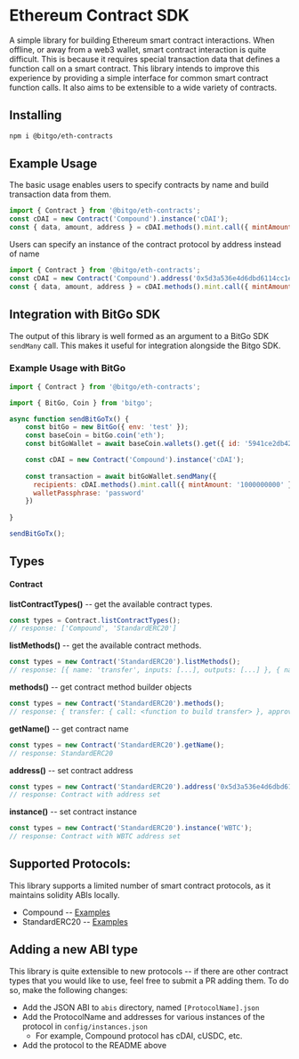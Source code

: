 # Ethereum Contract SDK

A simple library for building Ethereum smart contract interactions. When offline, or away from a web3 wallet, smart 
contract interaction is quite difficult. This is because it requires special transaction data that defines 
a function call on a smart contract. This library intends to improve this experience by providing a simple interface
for common smart contract function calls. It also aims to be extensible to a wide variety of contracts.

## Installing

```bash
npm i @bitgo/eth-contracts
```

## Example Usage


The basic usage enables users to specify contracts by name and build transaction data from them.
```js
import { Contract } from '@bitgo/eth-contracts';
const cDAI = new Contract('Compound').instance('cDAI');
const { data, amount, address } = cDAI.methods().mint.call({ mintAmount: '1000000000' });
```

Users can specify an instance of the contract protocol by address instead of name
```js
import { Contract } from '@bitgo/eth-contracts';
const cDAI = new Contract('Compound').address('0x5d3a536e4d6dbd6114cc1ead35777bab948e3643');
const { data, amount, address } = cDAI.methods().mint.call({ mintAmount: '1000000000' });
```


## Integration with BitGo SDK

The output of this library is well formed as an argument to a BitGo SDK `sendMany` call. This makes it useful for 
integration alongside the Bitgo SDK.

### Example Usage with BitGo

```js
import { Contract } from '@bitgo/eth-contracts';

import { BitGo, Coin } from 'bitgo';

async function sendBitGoTx() {
    const bitGo = new BitGo({ env: 'test' });
    const baseCoin = bitGo.coin('eth');
    const bitGoWallet = await baseCoin.wallets().get({ id: '5941ce2db42fcbc70717e5a898fd1595' });

    const cDAI = new Contract('Compound').instance('cDAI');
    
    const transaction = await bitGoWallet.sendMany({
      recipients: cDAI.methods().mint.call({ mintAmount: '1000000000' }),
      walletPassphrase: 'password'
    })
      
}

sendBitGoTx();
```

## Types

#### Contract
**listContractTypes()** -- get the available contract types.
```js
const types = Contract.listContractTypes();
// response: ['Compound', 'StandardERC20']
```

**listMethods()** -- get the available contract methods.
```js
const types = new Contract('StandardERC20').listMethods();
// response: [{ name: 'transfer', inputs: [...], outputs: [...] }, { name: 'approve', ... }]
```

**methods()** -- get contract method builder objects
```js
const types = new Contract('StandardERC20').methods();
// response: { transfer: { call: <function to build transfer> }, approve: { call: <function to build approve> } }
```

**getName()** -- get contract name
```js
const types = new Contract('StandardERC20').getName();
// response: StandardERC20
```

**address()** -- set contract address
```js
const types = new Contract('StandardERC20').address('0x5d3a536e4d6dbd6114cc1ead35777bab948e3643');
// response: Contract with address set
```

**instance()** -- set contract instance
```js
const types = new Contract('StandardERC20').instance('WBTC');
// response: Contract with WBTC address set
```

## Supported Protocols:

This library supports a limited number of smart contract protocols, as it maintains solidity ABIs locally. 
- Compound -- [Examples](./examples/Compound)
- StandardERC20 -- [Examples](./examples/StandardERC20)

## Adding a new ABI type
This library is quite extensible to new protocols -- if there are other contract types that you would like to use, 
feel free to submit a PR adding them. To do so, make the following changes:
- Add the JSON ABI to `abis` directory, named `[ProtocolName].json`
- Add the ProtocolName and addresses for various instances of the protocol in `config/instances.json`
    - For example, Compound protocol has cDAI, cUSDC, etc.
- Add the protocol to the README above
